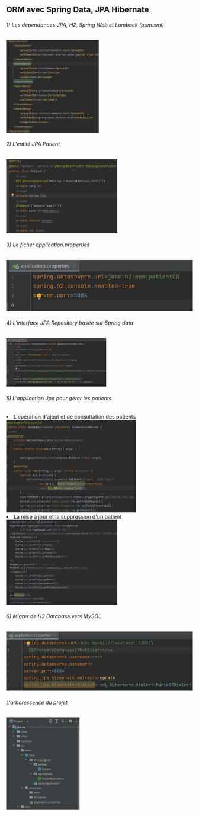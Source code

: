 <h2> ORM avec Spring Data, JPA Hibernate</h2>
<h6>1) Les dépendances JPA, H2, Spring Web et Lombock (pom.xml)</h6>
<img src="Captures/c8.png" height="250" width="250">
<h6>2) L'entité JPA Patient</h6>
<img src="Captures/c2.png" height="200" width="300">
<h6>3) Le ficher application.properties</h6>
<img src="Captures/c3.png">
<h6>4) L'interface JPA Repository basée sur Spring data</h6>
<img src="Captures/c4.png" width="270">
<h6>5) L'application Jpa pour gérer les patients</h6>
<li>L'opération d'ajout et de consultation des patients</li>
<img src="Captures/c5.png" height="250" width="350">
<li>La mise à jour et la suppression d'un patient</li>
<img src="Captures/c6.png" height="230" width="300">
<h6>6) Migrer de H2 Database vers MySQL</h6>
<img src="Captures/c7.png">
<h6>L'arborescence du projet</h6>
<img src="Captures/c1.png" height="250">

